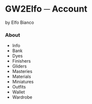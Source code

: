 # GW2Elfo ─ Account
by Elfo Bianco

### About
* Info
* Bank
* Dyes
* Finishers
* Gliders
* Masteries
* Materials
* Miniatures
* Outfits
* Wallet
* Wardrobe
